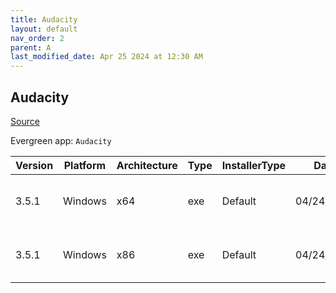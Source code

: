 ```yaml
---
title: Audacity
layout: default
nav_order: 2
parent: A
last_modified_date: Apr 25 2024 at 12:30 AM
---
```


## Audacity

[Source](https://www.audacityteam.org/)

Evergreen app: `Audacity`

| Version | Platform | Architecture | Type | InstallerType | Date       | Size     | URI                                                                                                                                                                                                      |
| ------- | -------- | ------------ | ---- | ------------- | ---------- | -------- | -------------------------------------------------------------------------------------------------------------------------------------------------------------------------------------------------------- |
| 3.5.1   | Windows  | x64          | exe  | Default       | 04/24/2024 | 16087032 | [https://github.com/audacity/audacity/releases/download/Audacity-3.5.1/audacity-win-3.5.1-64bit.exe](https://github.com/audacity/audacity/releases/download/Audacity-3.5.1/audacity-win-3.5.1-64bit.exe) |
| 3.5.1   | Windows  | x86          | exe  | Default       | 04/24/2024 | 14633232 | [https://github.com/audacity/audacity/releases/download/Audacity-3.5.1/audacity-win-3.5.1-32bit.exe](https://github.com/audacity/audacity/releases/download/Audacity-3.5.1/audacity-win-3.5.1-32bit.exe) |
